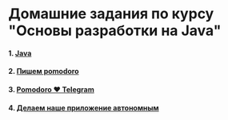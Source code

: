 # Домашние задания по курсу "Основы разработки на Java"

#### 1. [Java](01)
#### 2. [Пишем pomodoro](02)
#### 3. [Pomodoro ❤️ Telegram](03)
#### 4. [Делаем наше приложение автономным](04)
